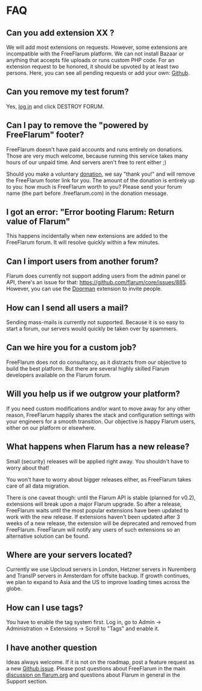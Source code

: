 # FAQ

## Can you add extension XX ?

We will add most extensions on requests. However, some extensions are incompatible with the FreeFlarum platform. We can not install Bazaar or anything that accepts file uploads or runs custom PHP code. For an extension request to be honored, it should be upvoted by at least two persons. Here, you can see all pending requests or add your own: [Github](https://github.com/gwillem/freeflarum.com/issues).

## Can you remove my test forum?

Yes, [log in](https://www.freeflarum.com/settings) and click DESTROY FORUM.

## Can I pay to remove the "powered by FreeFlarum" footer?

FreeFlarum doesn't have paid accounts and runs entirely on donations. Those are very much welcome, because running this service takes many hours of our unpaid time. And servers aren't free to rent either ;) 

Should you make a voluntary [donation](https://www.freeflarum.com/donate), we say "thank you!" and will remove the FreeFlarum footer link for you. The amount of the donation is entirely up to you: how much is FreeFlarum worth to you? Please send your forum name (the part before .freeflarum.com) in the donation message.

## I got an error: "Error booting Flarum: Return value of Flarum"

This happens incidentally when new extensions are added to the FreeFlarum forum. It will resolve quickly within a few minutes.

## Can I import users from another forum?

Flarum does currently not support adding users from the admin panel or API, there's an issue for that: https://github.com/flarum/core/issues/885. However, you can use the [Doorman](https://discuss.flarum.org/d/17845-doorman-by-reflar) extension to invite people.

## How can I send all users a mail?

Sending mass-mails is currently not supported. Because it is so easy to start a forum, our servers would quickly be taken over by spammers. 

## Can we hire you for a custom job?

FreeFlarum does not do consultancy, as it distracts from our objective to build the best platform. But there are several highly skilled Flarum developers available on the Flarum forum.

## Will you help us if we outgrow your platform?

If you need custom modifications and/or want to move away for any other reason, FreeFlarum happily shares the stack and configuration settings with your engineers for a smooth transition. Our objective is happy Flarum users, either on our platform or elsewhere.

## What happens when Flarum has a new release?

Small (security) releases will be applied right away. You shouldn't have to worry about that!

You won't have to worry about bigger releases either, as FreeFlarum takes care of all data migration. 

There is one caveat though: until the Flarum API is stable (planned for v0.2), extensions will break upon a major Flarum upgrade. So after a release, FreeFlarum waits until the most popular extensions have been updated to work with the new release. If extensions haven't been updated after 3 weeks of a new release, the extension will be deprecated and removed from FreeFlarum. FreeFlarum will notify any users of such extensions so an alternative solution can be found.

## Where are your servers located?

Currently we use Upcloud servers in London, Hetzner servers in Nuremberg and TransIP servers in Amsterdam for offsite backup. If growth continues, we plan to expand to Asia and the US to improve loading times across the globe.

## How can I use tags?

You have to enable the tag system first. Log in, go to Admin -> Administration -> Extensions -> Scroll to "Tags" and enable it. 

## I have another question

Ideas always welcome. If it is not on the roadmap, post a feature request as a new [Github issue](https://github.com/gwillem/freeflarum.com/issues). Please post questions about FreeFlarum in the main [discussion on flarum.org](https://discuss.flarum.org/d/7585-freeflarum-com-now-open-for-beta-access) and questions about Flarum in general in the Support section.
